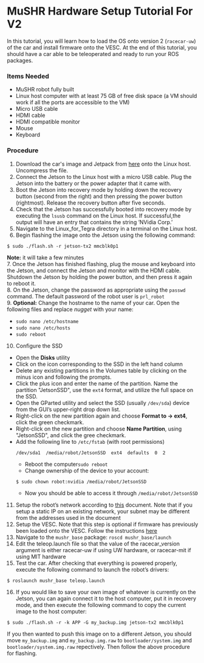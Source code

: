 
# MuSHR Hardware Setup Tutorial For V2
In this tutorial, you will learn how to load the OS onto version 2 (`racecar-uw`) of the car and install firmware onto the VESC. At the end of this tutorial, you should have a car able to be teleoperated and ready to run your ROS packages.

### Items Needed
- MuSHR robot fully built
- Linux host computer with at least 75 GB of free disk space (a VM should work if all the ports are accessible to the VM)
- Micro USB cable
- HDMI cable
- HDMI compatible monitor
- Mouse
- Keyboard

### Procedure
1. Download the car's image and Jetpack from [here](https://drive.google.com/file/d/1M3vloiBwu_n52nJ-2ysJPitrKtezwaBG/view?usp=sharing) onto the Linux host. Uncompress the file.
2. Connect the Jetson to the Linux host with a micro USB cable. Plug the Jetson into the battery or the power adapter that it came with.
3. Boot the Jetson into recovery mode by holding down the recovery button (second from the right) and then pressing the power button (rightmost). Release the recovery button after five seconds.
4. Check that the Jetson has successfully booted into recovery mode by executing the `lsusb` command on the Linux host. If successful,the output will have an entry that contains the string ’NVidia Corp.’
5. Navigate to the Linux_for_Tegra directory in a terminal on the Linux host.
6. Begin flashing the image onto the Jetson using the following command:
```
$ sudo ./flash.sh -r jetson-tx2 mmcblk0p1
```
**Note:** it will take a few minutes  
7. Once the Jetson has finished flashing, plug the mouse and keyboard into the Jetson, and connect the Jetson and monitor with the HDMI cable. Shutdown the Jetson by holding the power button, and then press it again to reboot it.  
8. On the Jetson, change the password as appropriate using the `passwd` command. The default password of the robot user is `prl_robot`  
9. **Optional:** Change the hostname to the name of your car. Open the following files and replace *nugget* with your name:  
- `sudo nano /etc/hostname`  
- `sudo nano /etc/hosts`  
- `sudo reboot`  
10. Configure the SSD  
- Open the **Disks** utility  
- Click on the icon corresponding to the SSD in the left hand column  
- Delete any existing partitions in the Volumes table by clicking on the minus icon and following the prompts.  
- Click the plus icon and enter the name of the partition. Name the partition "JetsonSSD", use the `ext4` format, and utilize the full space on the SSD.  
- Open the GParted utility and select the SSD (usually `/dev/sda`) device from the GUI’s upper-right drop down list.  
- Right-click on the new partition again and choose **Format to -> ext4**, click the green checkmark.  
- Right-click on the new partition and choose **Name Partition**, using "JetsonSSD", and click the gree checkmark.  
- Add the following line to `/etc/fstab` (with root permissions)  
    ```
    /dev/sda1  /media/robot/JetsonSSD  ext4  defaults  0  2
    ```
	- Reboot the computer`sudo reboot`
    - Change ownership of the device to your account:
    ```
    $ sudo chown robot:nvidia /media/robot/JetsonSSD
    ```
	- Now you should be able to access it through `/media/robot/JetsonSSD`
		
11. Setup the robot’s network according to [this](https://drive.google.com/open?id=11qcVyFoVtKxxCiVlF4_E_a74uTdJ4bOa) document. Note that if you setup a static IP on an existing network, your subnet may be different from the addresses used in the document  
12. Setup the VESC. Note that this step is optional if firmware has previously been loaded onto the VESC. Follow the instructions [here](http://www.jetsonhacks.com/2017/06/01/get-your-motor-running-vesc-jetson-racecar-build/)  
13. Navigate to the `mushr_base` package: `roscd mushr_base/launch`  
14. Edit the teleop.launch file so that the value of the racecar_version argument is either racecar-uw if using UW hardware, or racecar-mit if using MIT hardware
15. Test the car. After checking that everything is powered properly, execute the following command to launch the robot’s drivers:
```
$ roslaunch mushr_base teleop.launch
```
16. If you would like to save your own image of whatever is currently on the Jetson, you can again connect it to the host computer, put it in recovery mode, and then execute the following command to copy the current image to the host computer:
```
$ sudo ./flash.sh -r -k APP -G my_backup.img jetson-tx2 mmcblk0p1
```
If you then wanted to push this image on to a different Jetson, you should move `my_backup.img` and `my_backup.img.raw` to `bootloader/system.img` and `bootloader/system.img.raw` repectively. Then follow the above procedure for flashing.
